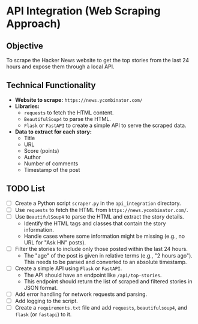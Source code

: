 # API Integration (Web Scraping Approach)

## Objective

To scrape the Hacker News website to get the top stories from the last 24 hours and expose them through a local API.

## Technical Functionality

*   **Website to scrape:** `https://news.ycombinator.com/`
*   **Libraries:**
    *   `requests` to fetch the HTML content.
    *   `BeautifulSoup4` to parse the HTML.
    *   `Flask` or `FastAPI` to create a simple API to serve the scraped data.
*   **Data to extract for each story:**
    *   Title
    *   URL
    *   Score (points)
    *   Author
    *   Number of comments
    *   Timestamp of the post

## TODO List

*   [ ] Create a Python script `scraper.py` in the `api_integration` directory.
*   [ ] Use `requests` to fetch the HTML from `https://news.ycombinator.com/`.
*   [ ] Use `BeautifulSoup4` to parse the HTML and extract the story details.
    *   Identify the HTML tags and classes that contain the story information.
    *   Handle cases where some information might be missing (e.g., no URL for "Ask HN" posts).
*   [ ] Filter the stories to include only those posted within the last 24 hours.
    *   The "age" of the post is given in relative terms (e.g., "2 hours ago"). This needs to be parsed and converted to an absolute timestamp.
*   [ ] Create a simple API using `Flask` or `FastAPI`.
    *   The API should have an endpoint like `/api/top-stories`.
    *   This endpoint should return the list of scraped and filtered stories in JSON format.
*   [ ] Add error handling for network requests and parsing.
*   [ ] Add logging to the script.
*   [ ] Create a `requirements.txt` file and add `requests`, `beautifulsoup4`, and `flask` (or `fastapi`) to it.